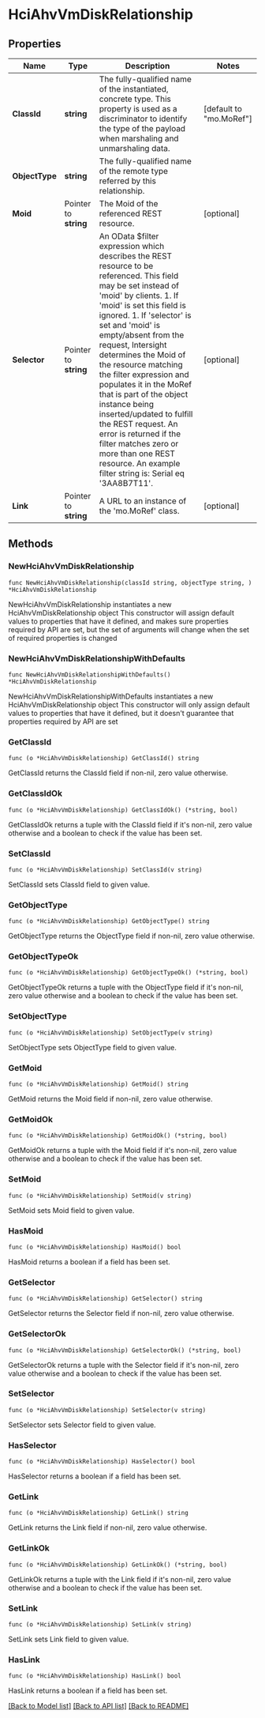 # HciAhvVmDiskRelationship

## Properties

Name | Type | Description | Notes
------------ | ------------- | ------------- | -------------
**ClassId** | **string** | The fully-qualified name of the instantiated, concrete type. This property is used as a discriminator to identify the type of the payload when marshaling and unmarshaling data. | [default to "mo.MoRef"]
**ObjectType** | **string** | The fully-qualified name of the remote type referred by this relationship. | 
**Moid** | Pointer to **string** | The Moid of the referenced REST resource. | [optional] 
**Selector** | Pointer to **string** | An OData $filter expression which describes the REST resource to be referenced. This field may be set instead of &#39;moid&#39; by clients. 1. If &#39;moid&#39; is set this field is ignored. 1. If &#39;selector&#39; is set and &#39;moid&#39; is empty/absent from the request, Intersight determines the Moid of the resource matching the filter expression and populates it in the MoRef that is part of the object instance being inserted/updated to fulfill the REST request. An error is returned if the filter matches zero or more than one REST resource. An example filter string is: Serial eq &#39;3AA8B7T11&#39;. | [optional] 
**Link** | Pointer to **string** | A URL to an instance of the &#39;mo.MoRef&#39; class. | [optional] 

## Methods

### NewHciAhvVmDiskRelationship

`func NewHciAhvVmDiskRelationship(classId string, objectType string, ) *HciAhvVmDiskRelationship`

NewHciAhvVmDiskRelationship instantiates a new HciAhvVmDiskRelationship object
This constructor will assign default values to properties that have it defined,
and makes sure properties required by API are set, but the set of arguments
will change when the set of required properties is changed

### NewHciAhvVmDiskRelationshipWithDefaults

`func NewHciAhvVmDiskRelationshipWithDefaults() *HciAhvVmDiskRelationship`

NewHciAhvVmDiskRelationshipWithDefaults instantiates a new HciAhvVmDiskRelationship object
This constructor will only assign default values to properties that have it defined,
but it doesn't guarantee that properties required by API are set

### GetClassId

`func (o *HciAhvVmDiskRelationship) GetClassId() string`

GetClassId returns the ClassId field if non-nil, zero value otherwise.

### GetClassIdOk

`func (o *HciAhvVmDiskRelationship) GetClassIdOk() (*string, bool)`

GetClassIdOk returns a tuple with the ClassId field if it's non-nil, zero value otherwise
and a boolean to check if the value has been set.

### SetClassId

`func (o *HciAhvVmDiskRelationship) SetClassId(v string)`

SetClassId sets ClassId field to given value.


### GetObjectType

`func (o *HciAhvVmDiskRelationship) GetObjectType() string`

GetObjectType returns the ObjectType field if non-nil, zero value otherwise.

### GetObjectTypeOk

`func (o *HciAhvVmDiskRelationship) GetObjectTypeOk() (*string, bool)`

GetObjectTypeOk returns a tuple with the ObjectType field if it's non-nil, zero value otherwise
and a boolean to check if the value has been set.

### SetObjectType

`func (o *HciAhvVmDiskRelationship) SetObjectType(v string)`

SetObjectType sets ObjectType field to given value.


### GetMoid

`func (o *HciAhvVmDiskRelationship) GetMoid() string`

GetMoid returns the Moid field if non-nil, zero value otherwise.

### GetMoidOk

`func (o *HciAhvVmDiskRelationship) GetMoidOk() (*string, bool)`

GetMoidOk returns a tuple with the Moid field if it's non-nil, zero value otherwise
and a boolean to check if the value has been set.

### SetMoid

`func (o *HciAhvVmDiskRelationship) SetMoid(v string)`

SetMoid sets Moid field to given value.

### HasMoid

`func (o *HciAhvVmDiskRelationship) HasMoid() bool`

HasMoid returns a boolean if a field has been set.

### GetSelector

`func (o *HciAhvVmDiskRelationship) GetSelector() string`

GetSelector returns the Selector field if non-nil, zero value otherwise.

### GetSelectorOk

`func (o *HciAhvVmDiskRelationship) GetSelectorOk() (*string, bool)`

GetSelectorOk returns a tuple with the Selector field if it's non-nil, zero value otherwise
and a boolean to check if the value has been set.

### SetSelector

`func (o *HciAhvVmDiskRelationship) SetSelector(v string)`

SetSelector sets Selector field to given value.

### HasSelector

`func (o *HciAhvVmDiskRelationship) HasSelector() bool`

HasSelector returns a boolean if a field has been set.

### GetLink

`func (o *HciAhvVmDiskRelationship) GetLink() string`

GetLink returns the Link field if non-nil, zero value otherwise.

### GetLinkOk

`func (o *HciAhvVmDiskRelationship) GetLinkOk() (*string, bool)`

GetLinkOk returns a tuple with the Link field if it's non-nil, zero value otherwise
and a boolean to check if the value has been set.

### SetLink

`func (o *HciAhvVmDiskRelationship) SetLink(v string)`

SetLink sets Link field to given value.

### HasLink

`func (o *HciAhvVmDiskRelationship) HasLink() bool`

HasLink returns a boolean if a field has been set.


[[Back to Model list]](../README.md#documentation-for-models) [[Back to API list]](../README.md#documentation-for-api-endpoints) [[Back to README]](../README.md)



